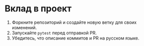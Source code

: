 # Вклад в проект

1. Форкните репозиторий и создайте новую ветку для своих изменений.
2. Запускайте `pytest` перед отправкой PR.
3. Убедитесь, что описание коммитов и PR на русском языке.
